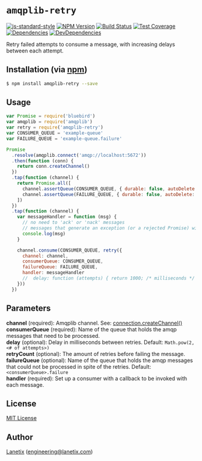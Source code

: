 # `amqplib-retry`

[![js-standard-style](https://cdn.rawgit.com/feross/standard/master/badge.svg)](https://github.com/feross/standard)
[![NPM Version][npm-image]][npm-url]
[![Build Status][travis-image]][travis-url]
[![Test Coverage][coveralls-image]][coveralls-url]
[![Dependencies][dependencies-image]][dependencies-url]
[![DevDependencies][dependencies-dev-image]][dependencies-dev-url]

Retry failed attempts to consume a message, with increasing delays between each attempt.


## Installation (via [npm](https://npmjs.org/package/amqplib-retry))

```bash
$ npm install amqplib-retry --save
```

## Usage

```javascript
var Promise = require('bluebird')
var amqplib = require('amqplib')
var retry = require('amqplib-retry')
var CONSUMER_QUEUE = 'example-queue'
var FAILURE_QUEUE = 'example-queue.failure'

Promise
  .resolve(amqplib.connect('amqp://localhost:5672'))
  .then(function (conn) {
    return conn.createChannel()
  })
  .tap(function (channel) {
    return Promise.all([
      channel.assertQueue(CONSUMER_QUEUE, { durable: false, autoDelete: true }),
      channel.assertQueue(FAILURE_QUEUE, { durable: false, autoDelete: true })
    ])
  })
  .tap(function (channel) {
    var messageHandler = function (msg) {
      // no need to 'ack' or 'nack' messages
      // messages that generate an exception (or a rejected Promise) will be retried
      console.log(msg)
    }

    channel.consume(CONSUMER_QUEUE, retry({
      channel: channel,
      consumerQueue: CONSUMER_QUEUE,
      failureQueue: FAILURE_QUEUE,
      handler: messageHandler
      //  delay: function (attempts) { return 1000; /* milliseconds */ }
    }))
  })
```

## Parameters

__channel__ (required): Amqplib channel. See: [connection.createChannel()](http://www.squaremobius.net/amqp.node/channel_api.html#model_createChannel)  
__consumerQueue__ (required): Name of the queue that holds the amqp messages that need to be processed.  
__delay__ (optional): Delay in milliseconds between retries.  Default: `Math.pow(2, <# of attempts>)`  
__retryCount__ (optional): The amount of retries before failing the message.   
__failureQueue__ (optional):  Name of the queue that holds the amqp messages that could not be processed in spite of the retries.  Default: `<consumerQueue>.failure`  
__handler__ (required): Set up a consumer with a callback to be invoked with each message.  

## License

[MIT License](http://www.opensource.org/licenses/mit-license.php)

## Author

[Lanetix](https://github.com/lanetix) ([engineering@lanetix.com](mailto:engineering@lanetix.com))

[npm-image]: https://img.shields.io/npm/v/amqplib-retry.svg?style=flat-square
[npm-url]: https://npmjs.org/package/amqplib-retry
[travis-image]: http://img.shields.io/travis/lanetix/node-amqplib-retry.svg?style=flat-square
[travis-url]: https://travis-ci.org/lanetix/node-amqplib-retry
[coveralls-image]: http://img.shields.io/coveralls/lanetix/node-amqplib-retry.svg?style=flat-square
[coveralls-url]: https://coveralls.io/r/lanetix/node-amqplib-retry
[dependencies-image]: https://david-dm.org/lanetix/node-amqplib-retry/status.svg
[dependencies-url]: https://david-dm.org/lanetix/node-amqplib-retry
[dependencies-dev-image]: https://david-dm.org/lanetix/node-amqplib-retry/dev-status.svg
[dependencies-dev-url]: https://david-dm.org/lanetix/node-amqplib-retry?type=dev
